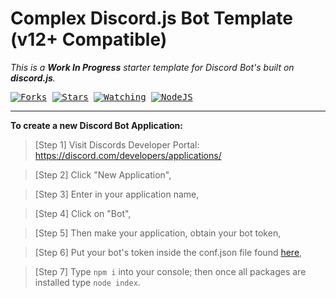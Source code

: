 Complex Discord.js Bot Template (v12+ Compatible)
=
_This is a **Work In Progress** starter template for Discord Bot's built on **discord.js**._

<kbd>[![Forks](https://img.shields.io/github/forks/cybercdn/Complex-DiscordJS-Bot-Template?color=blue&label=Total%20Forks&logoColor=blue&style=social)](https://github.com/CyberCDN/Simple-DJS-Template)
[![Stars](https://img.shields.io/github/stars/cybercdn/Simple-DJS-Template?color=blue&label=Total%20Stars&logoColor=blue&style=social)]()
[![Watching](https://img.shields.io/github/watchers/CyberCDN/Simple-DJS-Template?label=Total%20Watching&logoColor=blue&style=social)]()
[![NodeJS](https://img.shields.io/badge/NodeJS-v12.19.0-black?&maxAge=3600&style=social&logo=node.js)](https://nodejs.org/)

</kbd>

---

**To create a new Discord Bot Application:**
 
> [Step 1] Visit Discords Developer Portal: https://discord.com/developers/applications/

> [Step 2] Click "New Application", 

> [Step 3] Enter in your application name,

> [Step 4] Click on "Bot", 

> [Step 5] Then make your application, obtain your bot token,

> [Step 6] Put your bot's token inside the conf.json file found [here](https://github.com/CyberCDN/Simple-DJS-Template/blob/main/Settings/conf.json),

> [Step 7] Type `npm i` into your console; then once all packages are installed type `node index`.  

